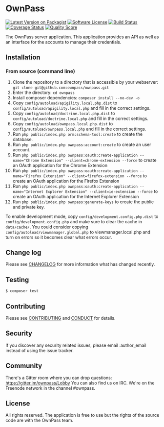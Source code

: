 # OwnPass

[![Latest Version on Packagist][ico-version]][link-packagist]
[![Software License][ico-license]](LICENSE.md)
[![Build Status][ico-travis]][link-travis]
[![Coverage Status][ico-scrutinizer]][link-scrutinizer]
[![Quality Score][ico-code-quality]][link-code-quality]

The OwnPass server application. This application provides an API as well
as an interface for the accounts to manage their credentials.

## Installation

### From source (command line)

1. Clone the repository to a directory that is accessible by your webserver: `git clone git@github.com:ownpass/ownpass.git`
2. Enter the directory: `cd ownpass`
3. Install composer dependencies: `composer install --no-dev -o`
4. Copy `config/autoload/apigility.local.php.dist` to `config/autoload/apigility.local.php` and fill in the correct settings.
5. Copy `config/autoload/doctrine.local.php.dist` to `config/autoload/doctrine.local.php` and fill in the correct settings.
6. Copy `config/autoload/ownpass.local.php.dist` to `config/autoload/ownpass.local.php` and fill in the correct settings.
7. Run `php public/index.php orm:schema-tool:create` to create the database.
8. Run `php public/index.php ownpass:account:create` to create an user account.
9. Run `php public/index.php ownpass:oauth:create-application --name="Chrome Extension" --client=chrome-extension --force` to create an OAuth application for the Chrome Extension
10. Run `php public/index.php ownpass:oauth:create-application --name="Firefox Extension" --client=firefox-extension --force` to create an OAuth application for the Firefox Extension
11. Run `php public/index.php ownpass:oauth:create-application --name="Internet Explorer Extension" --client=ie-extension --force` to create an OAuth application for the Internet Explorer Extension
12. Run `php public/index.php ownpass:generate-keys` to create the public and private key.

To enable development mode, copy `config/development.config.php.dist` to `config/development.config.php` and make sure to 
clear the cache in `data/cache/`. You could consider copying `config/autoload/viewmanager.global.php` to viewmanager.local.php 
and turn on errors so it becomes clear what errors occur.

## Change log

Please see [CHANGELOG](CHANGELOG.md) for more information what has changed recently.

## Testing

``` bash
$ composer test
```

## Contributing

Please see [CONTRIBUTING](CONTRIBUTING.md) and [CONDUCT](CONDUCT.md) for details.

## Security

If you discover any security related issues, please email :author_email instead of using the issue tracker.

## Community

There's a Gitter room where you can drop questions: https://gitter.im/ownpass/Lobby
You can also find us on IRC. We're on the Freenode network in the channel #ownpass.

## License

All rights reserved. The application is free to use but the rights of the source code are with the OwnPass team.

[ico-version]: https://img.shields.io/packagist/v/ownpass/ownpass.svg?style=flat-square
[ico-license]: https://img.shields.io/badge/license-MIT-brightgreen.svg?style=flat-square
[ico-travis]: https://img.shields.io/travis/ownpass/ownpass/master.svg?style=flat-square
[ico-scrutinizer]: https://img.shields.io/scrutinizer/coverage/g/ownpass/ownpass.svg?style=flat-square
[ico-code-quality]: https://img.shields.io/scrutinizer/g/ownpass/ownpass.svg?style=flat-square

[link-packagist]: https://packagist.org/packages/ownpass/ownpass
[link-travis]: https://travis-ci.org/ownpass/ownpass
[link-scrutinizer]: https://scrutinizer-ci.com/g/ownpass/ownpass/code-structure
[link-code-quality]: https://scrutinizer-ci.com/g/ownpass/ownpass
[link-contributors]: ../../contributors
